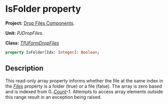 # IsFolder property #

**Project:** [Drop Files Components](DropFilesComponents.md).

**Unit:** _PJDropFiles_.

**Class:** _[TPJFormDropFiles](TPJFormDropFiles.md)_

```pascal
property IsFolder[Idx: Integer]: Boolean;
```

## Description ##

This read-only array property informs whether the file at the same index in the _[Files](TPJFormDropFilesFiles.md)_ property is a folder (true) or a file (false). The array is zero based and is indexed from 0.._[Count](TPJFormDropFilesCount.md)_-1. Attempts to access array elements outside this range result in an exception being raised.